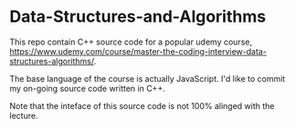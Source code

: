 # Data-Structures-and-Algorithms

This repo contain C++ source code for a popular udemy course, 
https://www.udemy.com/course/master-the-coding-interview-data-structures-algorithms/.

The base language of the course is actually JavaScript. I'd like to commit my on-going source code written in C++.

Note that the inteface of this source code is not 100% alinged with the lecture. 
